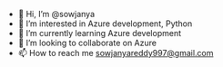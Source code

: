 - 👋 Hi, I’m @sowjanya
- 👀 I’m interested in  Azure development, Python
- 🌱 I’m currently learning Azure development
- 💞️ I’m looking to collaborate on Azure
- 📫 How to reach me sowjanyareddy997@gmail.com

<!---
sowjanya-sathi/sowjanya-sathi is a ✨ special ✨ repository because its `README.md` (this file) appears on your GitHub profile.
You can click the Preview link to take a look at your changes.
--->
